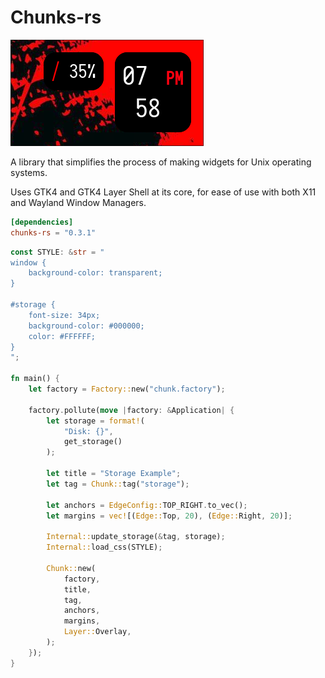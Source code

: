 # Chunks-rs

![Screenshot](screenshot.jpg)

A library that simplifies the process of making widgets for Unix operating systems.

Uses GTK4 and GTK4 Layer Shell at its core, for ease of use with both X11 and Wayland Window Managers.

```toml
[dependencies]
chunks-rs = "0.3.1"
```

```rs
const STYLE: &str = "
window {
    background-color: transparent;
}

#storage {
    font-size: 34px;
    background-color: #000000;
    color: #FFFFFF;
}
";

fn main() {
    let factory = Factory::new("chunk.factory");

    factory.pollute(move |factory: &Application| {
        let storage = format!(
            "Disk: {}",
            get_storage()
        );

        let title = "Storage Example";
        let tag = Chunk::tag("storage");

        let anchors = EdgeConfig::TOP_RIGHT.to_vec();
        let margins = vec![(Edge::Top, 20), (Edge::Right, 20)];

        Internal::update_storage(&tag, storage);
        Internal::load_css(STYLE);

        Chunk::new(
            factory,
            title,
            tag,
            anchors,
            margins,
            Layer::Overlay,
        );
    });
}
```
